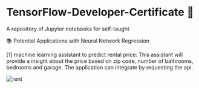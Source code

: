 # TensorFlow-Developer-Certificate 🚀
A repository of Jupyter notebooks for self-taught

📚 Potential Applications with Neural Network Regression

[1] machine learning assistant to predict rental price:
This assistant will provide a insight about the price based on zip code, number of bathrooms, bedrooms and garage.
The application can integrate by requesting the api.

![rent](https://user-images.githubusercontent.com/54214498/125176466-f7ea9280-e1a9-11eb-8268-3155aeffdae3.png)
